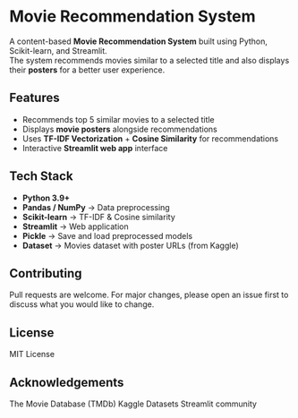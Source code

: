 # Movie Recommendation System

A content-based **Movie Recommendation System** built using Python, Scikit-learn, and Streamlit.  
The system recommends movies similar to a selected title and also displays their **posters** for a better user experience.

## Features
- Recommends top 5 similar movies to a selected title  
- Displays **movie posters** alongside recommendations  
- Uses **TF-IDF Vectorization** + **Cosine Similarity** for recommendations  
- Interactive **Streamlit web app** interface  

## Tech Stack
- **Python 3.9+**
- **Pandas / NumPy** → Data preprocessing
- **Scikit-learn** → TF-IDF & Cosine similarity
- **Streamlit** → Web application
- **Pickle** → Save and load preprocessed models
- **Dataset** → Movies dataset with poster URLs (from Kaggle)

## Contributing
Pull requests are welcome. For major changes, please open an issue first
to discuss what you would like to change.

## License

MIT License  

## Acknowledgements
The Movie Database (TMDb)
Kaggle Datasets
Streamlit community

